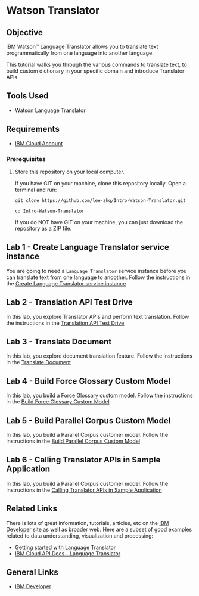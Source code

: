 # Watson Translator

## Objective

IBM Watson™ Language Translator allows you to translate text programmatically from one language into another language.

This tutorial walks you through the various commands to translate text, to build custom dictionary in your specific domain and introduce Translator APIs.

## Tools Used

* Watson Language Translator

## Requirements

* [IBM Cloud Account](https://cloud.ibm.com)

### Prerequisites

1. Store this repository on your local computer.

   If you have GIT on your machine, clone this repository locally. Open a terminal and run:

   ```text
   git clone https://github.com/lee-zhg/Intro-Watson-Translator.git

   cd Intro-Watson-Translator
   ```

   If you do NOT have GIT on your machine, you can just download the repository as a ZIP file.

## Lab 1 - Create Language Translator service instance

You are going to need a `Language Translator` service instance before you can translate text from one language to anoother. Follow the instructions in the [Create Language Translator service instance](create-translator-instance.md)

## Lab 2 - Translation API Test Drive

In this lab, you explore Translator APIs and perform text translation. Follow the instructions in the [Translation API Test Drive](translation.md)

## Lab 3 - Translate Document

In this lab, you explore document translation feature. Follow the instructions in the [Translate Document](translation-document.md)

## Lab 4 - Build Force Glossary Custom Model

In this lab, you build a Force Glossary custom model. Follow the instructions in the [Build Force Glossary Custom Model](force-glossary-model.md)

## Lab 5 - Build Parallel Corpus Custom Model

In this lab, you build a Parallel Corpus customer model. Follow the instructions in the [Build Parallel Corpus Custom Model](parallel-corpus-model.md)

## Lab 6 - Calling Translator APIs in Sample Application

In this lab, you build a Parallel Corpus customer model. Follow the instructions in the [Calling Translator APIs in Sample Application](https://github.com/IBM/watson-speech-translator#use-the-web-app)

## Related Links

There is lots of great information, tutorials, articles, etc on the [IBM Developer site](https://developer.ibm.com) as well as broader web. Here are a subset of good examples related to data understanding, visualization and processing:

* [Getting started with Language Translator](https://cloud.ibm.com/docs/language-translator?topic=language-translator-gettingstarted)
* [IBM Cloud API Docs - Language Translator](https://cloud.ibm.com/apidocs/language-translator)

## General Links

* [IBM Developer](https://developer.ibm.com)

